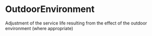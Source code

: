 OutdoorEnvironment
==================

Adjustment of the service life resulting from the effect of the outdoor environment (where appropriate)
